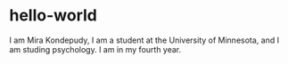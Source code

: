# hello-world
I am Mira Kondepudy, I am a student at the University of Minnesota, and I am studing psychology. I am in my fourth year.
